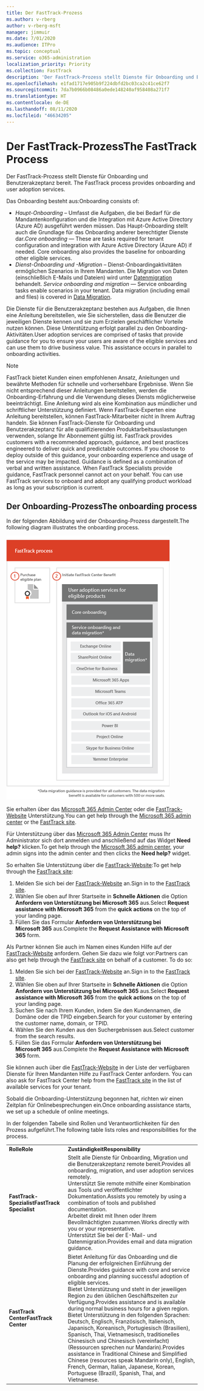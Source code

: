 ```yaml
---
title: Der FastTrack-Prozess
ms.author: v-rberg
author: v-rberg-msft
manager: jimmuir
ms.date: 7/01/2020
ms.audience: ITPro
ms.topic: conceptual
ms.service: o365-administration
localization_priority: Priority
ms.collection: FastTrack
description: 'Der FastTrack-Prozess stellt Dienste für Onboarding und Benutzerakzeptanz bereit. '
ms.openlocfilehash: e1fad1717e905b9f224dbfd2bc03ca2c41ce62f7
ms.sourcegitcommit: 7da7b0966b08486a0ede148240af958408a271f7
ms.translationtype: HT
ms.contentlocale: de-DE
ms.lasthandoff: 08/11/2020
ms.locfileid: "46634205"
---
```

# <a name="the-fasttrack-process"></a><span data-ttu-id="8096d-103">Der FastTrack-Prozess</span><span class="sxs-lookup"><span data-stu-id="8096d-103">The FastTrack Process</span></span>

<span data-ttu-id="8096d-104">Der FastTrack-Prozess stellt Dienste für Onboarding und Benutzerakzeptanz bereit. </span><span class="sxs-lookup"><span data-stu-id="8096d-104">The FastTrack process provides onboarding and user adoption services.</span></span> 
  
<span data-ttu-id="8096d-105">Das Onboarding besteht aus:</span><span class="sxs-lookup"><span data-stu-id="8096d-105">Onboarding consists of:</span></span>
  
- <span data-ttu-id="8096d-p101">*Haupt-Onboarding* – Umfasst die Aufgaben, die bei Bedarf für die Mandantenkonfiguration und die Integration mit Azure Active Directory (Azure AD) ausgeführt werden müssen. Das Haupt-Onboarding stellt auch die Grundlage für das Onboarding anderer berechtigter Dienste dar.</span><span class="sxs-lookup"><span data-stu-id="8096d-p101">*Core onboarding* — These are tasks required for tenant configuration and integration with Azure Active Directory (Azure AD) if needed. Core onboarding also provides the baseline for onboarding other eligible services.</span></span> 
- <span data-ttu-id="8096d-p102">*Dienst-Onboarding und -Migration* – Dienst-Onboardingaktivitäten ermöglichen Szenarios in Ihrem Mandanten. Die Migration von Daten (einschließlich E-Mails und Dateien) wird unter [Datenmigration](O365-data-migration.md) behandelt. </span><span class="sxs-lookup"><span data-stu-id="8096d-p102">*Service onboarding and migration* — Service onboarding tasks enable scenarios in your tenant. Data migration (including email and files) is covered in [Data Migration](O365-data-migration.md).</span></span> 
    
<span data-ttu-id="8096d-p103">Die Dienste für die Benutzerakzeptanz bestehen aus Aufgaben, die Ihnen eine Anleitung bereitstellen, wie Sie sicherstellen, dass die Benutzer die jeweiligen Dienste kennen und sie zum Erzielen geschäftlicher Vorteile nutzen können. Diese Unterstützung erfolgt parallel zu den Onboarding-Aktivitäten.</span><span class="sxs-lookup"><span data-stu-id="8096d-p103">User adoption services are comprised of tasks that provide guidance for you to ensure your users are aware of the eligible services and can use them to drive business value. This assistance occurs in parallel to onboarding activities.</span></span>
  
> [!NOTE]
> <span data-ttu-id="8096d-p104">FastTrack bietet Kunden einen empfohlenen Ansatz, Anleitungen und bewährte Methoden für schnelle und vorhersehbare Ergebnisse. Wenn Sie nicht entsprechend dieser Anleitungen bereitstellen, werden die Onboarding-Erfahrung und die Verwendung dieses Diensts möglicherweise beeinträchtigt. Eine Anleitung wird als eine Kombination aus mündlicher und schriftlicher Unterstützung definiert. Wenn FastTrack-Experten eine Anleitung bereitstellen, können FastTrack-Mitarbeiter nicht in Ihrem Auftrag handeln. Sie können FastTrack-Dienste für Onboarding und Benutzerakzeptanz für alle qualifizierenden Produktarbeitsauslastungen verwenden, solange Ihr Abonnement gültig ist. </span><span class="sxs-lookup"><span data-stu-id="8096d-p104">FastTrack provides customers with a recommended approach, guidance, and best practices engineered to deliver quick and predictable outcomes. If you choose to deploy outside of this guidance, your onboarding experience and usage of the service may be impacted. Guidance is defined as a combination of verbal and written assistance. When FastTrack Specialists provide guidance, FastTrack personnel cannot act on your behalf. You can use FastTrack services to onboard and adopt any qualifying product workload as long as your subscription is current.</span></span> 
  
## <a name="the-onboarding-process"></a><span data-ttu-id="8096d-117">Der Onboarding-Prozess</span><span class="sxs-lookup"><span data-stu-id="8096d-117">The onboarding process</span></span>

<span data-ttu-id="8096d-118">In der folgenden Abbildung wird der Onboarding-Prozess dargestellt.</span><span class="sxs-lookup"><span data-stu-id="8096d-118">The following diagram illustrates the onboarding process.</span></span>
  
![Zeitrahmen für die Nutzung des Onboarding-Angebots](media/o365-onboarding-timeline-m365-apps.png)
  
<span data-ttu-id="8096d-120">Sie erhalten über das [Microsoft 365 Admin Center](https://go.microsoft.com/fwlink/?linkid=2032704) oder die [FastTrack-Website](https://go.microsoft.com/fwlink/?linkid=780698) Unterstützung.</span><span class="sxs-lookup"><span data-stu-id="8096d-120">You can get help through the [Microsoft 365 admin center](https://go.microsoft.com/fwlink/?linkid=2032704) or the [FastTrack site](https://go.microsoft.com/fwlink/?linkid=780698).</span></span> 

<span data-ttu-id="8096d-121">Für Unterstützung über das [Microsoft 365 Admin Center](https://go.microsoft.com/fwlink/?linkid=2032704) muss Ihr Administrator sich dort anmelden und anschließend auf das Widget **Need help?** klicken.</span><span class="sxs-lookup"><span data-stu-id="8096d-121">To get help through the [Microsoft 365 admin center](https://go.microsoft.com/fwlink/?linkid=2032704), your admin signs into the admin center and then clicks the **Need help?** widget.</span></span> 

<span data-ttu-id="8096d-122">So erhalten Sie Unterstützung über die [FastTrack-Website](https://go.microsoft.com/fwlink/?linkid=780698):</span><span class="sxs-lookup"><span data-stu-id="8096d-122">To get help through the [FastTrack site](https://go.microsoft.com/fwlink/?linkid=780698):</span></span> 
1.    <span data-ttu-id="8096d-123">Melden Sie sich bei der [FastTrack-Website](https://go.microsoft.com/fwlink/?linkid=780698) an.</span><span class="sxs-lookup"><span data-stu-id="8096d-123">Sign in to the [FastTrack site](https://go.microsoft.com/fwlink/?linkid=780698).</span></span> 
2.    <span data-ttu-id="8096d-124">Wählen Sie oben auf Ihrer Startseite in **Schnelle Aktionen** die Option **Anfordern von Unterstützung bei Microsoft 365** aus.</span><span class="sxs-lookup"><span data-stu-id="8096d-124">Select **Request assistance with Microsoft 365** from the **quick actions** on the top of your landing page.</span></span>
3.    <span data-ttu-id="8096d-125">Füllen Sie das Formular **Anfordern von Unterstützung bei Microsoft 365** aus.</span><span class="sxs-lookup"><span data-stu-id="8096d-125">Complete the **Request Assistance with Microsoft 365** form.</span></span>
  
<span data-ttu-id="8096d-p105">Als Partner können Sie auch im Namen eines Kunden Hilfe auf der [FastTrack-Website](https://go.microsoft.com/fwlink/?linkid=780698) anfordern. Gehen Sie dazu wie folgt vor:</span><span class="sxs-lookup"><span data-stu-id="8096d-p105">Partners can also get help through the [FastTrack site](https://go.microsoft.com/fwlink/?linkid=780698) on behalf of a customer. To do so:</span></span>
1.    <span data-ttu-id="8096d-128">Melden Sie sich bei der [FastTrack-Website](https://go.microsoft.com/fwlink/?linkid=780698) an.</span><span class="sxs-lookup"><span data-stu-id="8096d-128">Sign in to the [FastTrack site](https://go.microsoft.com/fwlink/?linkid=780698).</span></span> 
2.    <span data-ttu-id="8096d-129">Wählen Sie oben auf Ihrer Startseite in **Schnelle Aktionen** die Option **Anfordern von Unterstützung bei Microsoft 365** aus.</span><span class="sxs-lookup"><span data-stu-id="8096d-129">Select **Request assistance with Microsoft 365** from the **quick actions** on the top of your landing page.</span></span>
3.    <span data-ttu-id="8096d-130">Suchen Sie nach Ihrem Kunden, indem Sie den Kundennamen, die Domäne oder die TPID eingeben.</span><span class="sxs-lookup"><span data-stu-id="8096d-130">Search for your customer by entering the customer name, domain, or TPID.</span></span>
4.    <span data-ttu-id="8096d-131">Wählen Sie den Kunden aus den Suchergebnissen aus.</span><span class="sxs-lookup"><span data-stu-id="8096d-131">Select customer from the search results.</span></span>
5.    <span data-ttu-id="8096d-132">Füllen Sie das Formular **Anfordern von Unterstützung bei Microsoft 365** aus.</span><span class="sxs-lookup"><span data-stu-id="8096d-132">Complete the **Request Assistance with Microsoft 365** form.</span></span>
  
 <span data-ttu-id="8096d-133">Sie können auch über die [FastTrack-Website](https://go.microsoft.com/fwlink/?linkid=780698) in der Liste der verfügbaren Dienste für Ihren Mandanten Hilfe zu FastTrack Center anfordern. </span><span class="sxs-lookup"><span data-stu-id="8096d-133">You can also ask for FastTrack Center help from the [FastTrack site](https://go.microsoft.com/fwlink/?linkid=780698) in the list of available services for your tenant.</span></span> 
    
 <span data-ttu-id="8096d-134">Sobald die Onboarding-Unterstützung begonnen hat, richten wir einen Zeitplan für Onlinebesprechungen ein.</span><span class="sxs-lookup"><span data-stu-id="8096d-134">Once onboarding assistance starts, we set up a schedule of online meetings.</span></span>

<span data-ttu-id="8096d-135">In der folgenden Tabelle sind Rollen und Verantwortlichkeiten für den Prozess aufgeführt.</span><span class="sxs-lookup"><span data-stu-id="8096d-135">The following table lists roles and responsibilities for the process.</span></span>
    
|||
|:-----|:-----|
|<span data-ttu-id="8096d-136">**Rolle**</span><span class="sxs-lookup"><span data-stu-id="8096d-136">**Role**</span></span> <br/> |<span data-ttu-id="8096d-137">**Zuständigkeit**</span><span class="sxs-lookup"><span data-stu-id="8096d-137">**Responsibility**</span></span> <br/> |
|<span data-ttu-id="8096d-138">**FastTrack-Spezialist**</span><span class="sxs-lookup"><span data-stu-id="8096d-138">**FastTrack Specialist**</span></span> <br/> |<span data-ttu-id="8096d-139">Stellt alle Dienste für Onboarding, Migration und die Benutzerakzeptanz remote bereit.</span><span class="sxs-lookup"><span data-stu-id="8096d-139">Provides all onboarding, migration, and user adoption services remotely.</span></span>  <br/> <span data-ttu-id="8096d-140">Unterstützt Sie remote mithilfe einer Kombination aus Tools und veröffentlichter Dokumentation.</span><span class="sxs-lookup"><span data-stu-id="8096d-140">Assists you remotely by using a combination of tools and published documentation.</span></span> <br/> <span data-ttu-id="8096d-141">Arbeitet direkt mit Ihnen oder Ihrem Bevollmächtigten zusammen.</span><span class="sxs-lookup"><span data-stu-id="8096d-141">Works directly with you or your representative.</span></span> <br/> <span data-ttu-id="8096d-142">Unterstützt Sie bei der E-Mail- und Datenmigration.</span><span class="sxs-lookup"><span data-stu-id="8096d-142">Provides email and data migration guidance.</span></span>|
|<span data-ttu-id="8096d-143">**FastTrack Center**</span><span class="sxs-lookup"><span data-stu-id="8096d-143">**FastTrack Center**</span></span>  <br/> |<span data-ttu-id="8096d-144">Bietet Anleitung für das Onboarding und die Planung der erfolgreichen Einführung der Dienste.</span><span class="sxs-lookup"><span data-stu-id="8096d-144">Provides guidance with core and service onboarding and planning successful adoption of eligible services.</span></span>  <br/> <span data-ttu-id="8096d-145">Bietet Unterstützung und steht in der jeweiligen Region zu den üblichen Geschäftszeiten zur Verfügung.</span><span class="sxs-lookup"><span data-stu-id="8096d-145">Provides assistance and is available during normal business hours for a given region.</span></span> <br/> <span data-ttu-id="8096d-146">Bietet Unterstützung in den folgenden Sprachen: Deutsch, Englisch, Französisch, Italienisch, Japanisch, Koreanisch, Portugiesisch (Brasilien), Spanisch, Thai, Vietnamesisch, traditionelles Chinesisch und Chinesisch (vereinfacht) (Ressourcen sprechen nur Mandarin).</span><span class="sxs-lookup"><span data-stu-id="8096d-146">Provides assistance in Traditional Chinese and Simplified Chinese (resources speak Mandarin only), English, French, German, Italian, Japanese, Korean, Portuguese (Brazil), Spanish, Thai, and Vietnamese.</span></span>|
